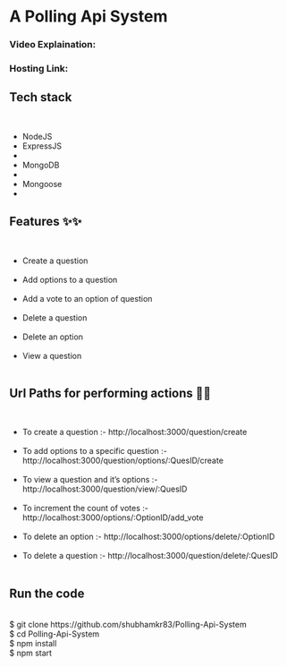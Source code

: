 <h1>A Polling Api System</h1>

<h3>Video Explaination:</h3>
<h3>Hosting Link:</h3>

<h2>Tech stack </h2><br>
<ul>
 <li>NodeJS </li>
 <li>ExpressJS<li> 
 <li>MongoDB <li>
 <li>Mongoose <li>
</ul>

<h2>Features ✨✨</h2> <br>
<ul>
    <li>Create a question</li> <br>
    <li>Add options to a question</li> <br>
    <li>Add a vote to an option of question</li> <br>
    <li>Delete a question</li> <br>
    <li>Delete an option</li> <br>
    <li>View a question</li> <br>
</ul>

<h2>Url Paths for performing actions 🔗🔗</h2> <br>
<ul>
    <li>To create a question :- http://localhost:3000/question/create </li><br>
    <li>To add options to a specific question :- http://localhost:3000/question/options/:QuesID/create </li><br>
    <li>To view a question and it’s options :- http://localhost:3000/question/view/:QuesID </li><br>
    <li>To increment the count of votes :- http://localhost:3000/options/:OptionID/add_vote </li><br>
   <li>To delete an option :- http://localhost:3000/options/delete/:OptionID </li><br>
    <li>To delete a question :- http://localhost:3000/question/delete/:QuesID </li><br>
    </ul>

<h2>Run the code</h2> <br>
    $ git clone https://github.com/shubhamkr83/Polling-Api-System <br>
    $ cd Polling-Api-System <br>
    $ npm install <br>
    $ npm start <br>
